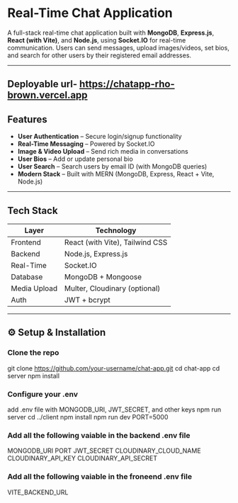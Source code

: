 # Real-Time Chat Application

A full-stack real-time chat application built with **MongoDB**, **Express.js**, **React (with Vite)**, and **Node.js**, using **Socket.IO** for real-time communication. Users can send messages, upload images/videos, set bios, and search for other users by their registered email addresses.

---
## Deployable url- https://chatapp-rho-brown.vercel.app

##  Features

-  **User Authentication** – Secure login/signup functionality
-  **Real-Time Messaging** – Powered by Socket.IO
-  **Image & Video Upload** – Send rich media in conversations
-  **User Bios** – Add or update personal bio
-  **User Search** – Search users by email ID (with MongoDB queries)
-  **Modern Stack** – Built with MERN (MongoDB, Express, React + Vite, Node.js)

---

##  Tech Stack

| Layer        | Technology              |
|--------------|--------------------------|
| Frontend     | React (with Vite), Tailwind CSS |
| Backend      | Node.js, Express.js      |
| Real-Time    | Socket.IO                |
| Database     | MongoDB + Mongoose       |
| Media Upload | Multer, Cloudinary (optional) |
| Auth         | JWT + bcrypt             |

---



## ⚙️ Setup & Installation

### Clone the repo
git clone https://github.com/your-username/chat-app.git
cd chat-app
cd server
npm install
### Configure your .env 
add .env file with MONGODB_URI, JWT_SECRET, and other keys
npm run server
cd ../client
npm install
npm run dev
PORT=5000
### Add all the following vaiable in the backend .env file
MONGODB_URI
PORT
JWT_SECRET
CLOUDINARY_CLOUD_NAME
CLOUDINARY_API_KEY
CLOUDINARY_API_SECRET
### Add all the following vaiable in the froneend .env file 
VITE_BACKEND_URL
